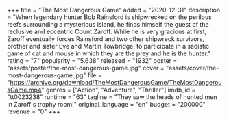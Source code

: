 +++
title = "The Most Dangerous Game"
added = "2020-12-31"
description = "When legendary hunter Bob Rainsford is shipwrecked on the perilous reefs surrounding a mysterious island, he finds himself the guest of the reclusive and eccentric Count Zaroff. While he is very gracious at first, Zaroff eventually forces Rainsford and two other shipwreck survivors, brother and sister Eve and Martin Towbridge, to participate in a sadistic game of cat and mouse in which they are the prey and he is the hunter."
rating = "7"
popularity = "5.638"
released = "1932"
poster = "assets/poster/the-most-dangerous-game.jpg"
cover = "assets/cover/the-most-dangerous-game.jpg"
file = "https://archive.org/download/TheMostDangerousGame/TheMostDangerousGame.mp4"
genres = ["Action", "Adventure", "Thriller"]
imdb_id = "tt0023238"
runtime = "63"
tagline = "They saw the heads of hunted men in Zaroff's trophy room!"
original_language = "en"
budget = "200000"
revenue = "0"
+++
